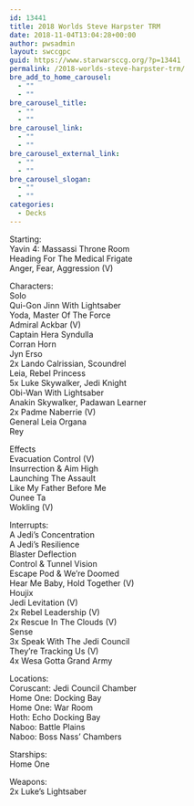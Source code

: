 ```yaml
---
id: 13441
title: 2018 Worlds Steve Harpster TRM
date: 2018-11-04T13:04:28+00:00
author: pwsadmin
layout: swccgpc
guid: https://www.starwarsccg.org/?p=13441
permalink: /2018-worlds-steve-harpster-trm/
bre_add_to_home_carousel:
  - ""
  - ""
bre_carousel_title:
  - ""
  - ""
bre_carousel_link:
  - ""
  - ""
bre_carousel_external_link:
  - ""
  - ""
bre_carousel_slogan:
  - ""
  - ""
categories:
  - Decks
---
```

Starting:  
Yavin 4: Massassi Throne Room  
Heading For The Medical Frigate  
Anger, Fear, Aggression (V)

Characters:  
Solo  
Qui-Gon Jinn With Lightsaber  
Yoda, Master Of The Force  
Admiral Ackbar (V)  
Captain Hera Syndulla  
Corran Horn  
Jyn Erso  
2x Lando Calrissian, Scoundrel  
Leia, Rebel Princess  
5x Luke Skywalker, Jedi Knight  
Obi-Wan With Lightsaber  
Anakin Skywalker, Padawan Learner  
2x Padme Naberrie (V)  
General Leia Organa  
Rey

Effects  
Evacuation Control (V)  
Insurrection & Aim High  
Launching The Assault  
Like My Father Before Me  
Ounee Ta  
Wokling (V)

Interrupts:  
A Jedi&#8217;s Concentration  
A Jedi&#8217;s Resilience  
Blaster Deflection  
Control & Tunnel Vision  
Escape Pod & We&#8217;re Doomed  
Hear Me Baby, Hold Together (V)  
Houjix  
Jedi Levitation (V)  
2x Rebel Leadership (V)  
2x Rescue In The Clouds (V)  
Sense  
3x Speak With The Jedi Council  
They&#8217;re Tracking Us (V)  
4x Wesa Gotta Grand Army

Locations:  
Coruscant: Jedi Council Chamber  
Home One: Docking Bay  
Home One: War Room  
Hoth: Echo Docking Bay  
Naboo: Battle Plains  
Naboo: Boss Nass&#8217; Chambers

Starships:  
Home One

Weapons:  
2x Luke&#8217;s Lightsaber